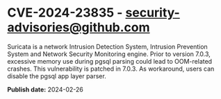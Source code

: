 # CVE-2024-23835 - security-advisories@github.com

Suricata is a network Intrusion Detection System, Intrusion Prevention System and Network Security Monitoring engine.  Prior to version 7.0.3, excessive memory use during pgsql parsing could lead to OOM-related crashes.  This vulnerability is patched in 7.0.3.  As workaround, users can disable the pgsql app layer parser.

**Publish date:** 2024-02-26
